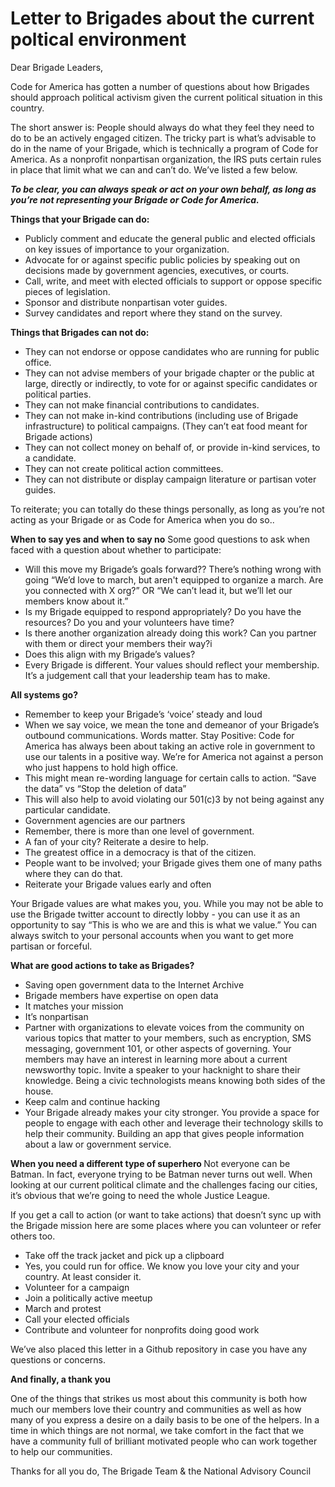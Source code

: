 # Letter to Brigades about the current poltical environment

Dear Brigade Leaders, 

Code for America has gotten a number of questions about how Brigades should approach political activism given the current political situation in this country. 

The short answer is: People should always  do what they feel they need to do to be an actively engaged citizen. The tricky part is what’s advisable to do in the name of your Brigade, which is technically a program of Code for America. As a nonprofit nonpartisan organization, the IRS puts certain rules in place that limit what we can and can’t do. We’ve listed a few below. 

<i><b>To be clear, you can always speak or act on your own behalf, as long as you’re not representing your Brigade or Code for America.</i></b>

<b>Things that your Brigade can do:</b>
- Publicly comment and educate the general public and elected officials on key issues of importance to your organization.
- Advocate for or against specific public policies by speaking out on decisions made by government agencies, executives, or courts.
- Call, write, and meet with elected officials to support or oppose specific pieces of legislation.
- Sponsor and distribute nonpartisan voter guides.
- Survey candidates and report where they stand on the survey.

<b>Things that Brigades can not do:</b>
- They can not endorse or oppose candidates who are running for public office. 
- They can not advise members of your brigade chapter or the public at large, directly or indirectly, to vote for or against specific candidates or political parties. 
- They can not make financial contributions to candidates. 
- They can not make in-kind contributions (including use of Brigade infrastructure) to political campaigns. (They can’t eat food meant for Brigade actions) 
- They can not collect money on behalf of, or provide in-kind services, to a candidate. 
- They can not create political action committees. 
- They can not distribute or display campaign literature or partisan voter guides.

To reiterate; you can totally do these things personally, as long as you’re not acting as your Brigade or as Code for America when you do so.. 

<b>When to say yes and when to say no</b>
Some good questions to ask when faced with a question about whether to participate: 
- Will this move my Brigade’s goals forward??  There’s nothing wrong with going “We’d love to march, but aren't equipped to organize a march. Are you connected with X org?” OR “We can’t lead it, but we’ll let our members know about it.” 
- Is my Brigade equipped to respond appropriately? Do you have the resources? Do you and your volunteers have time? 
- Is there another organization already doing this work? Can you partner with them or direct your members their way?i
- Does this align with my Brigade’s values? 
- Every Brigade is different. Your values should reflect your membership. It’s a judgement call that your leadership team has to make. 

<b>All systems go? </b>
- Remember to keep your Brigade’s  ‘voice’ steady and loud
- When we say voice, we mean the tone and demeanor of your Brigade’s outbound communications. Words matter. Stay Positive: Code for America has always been about taking an active role in government to use our talents in a positive way. We’re for America not against a person who just happens to hold high office.
- This might mean re-wording language for certain calls to action. “Save the data” vs “Stop the deletion of data” 
- This will also help to avoid violating our 501(c)3 by not being against any particular candidate. 
- Government agencies are our partners 
- Remember, there is more than one level of government. 
- A fan of your city? Reiterate a desire to help. 
- The greatest office in a democracy is that of the citizen. 
- People want to be involved; your Brigade gives them one of many paths where they can do that. 
- Reiterate your Brigade values early and often 

Your Brigade values are what makes you, you. While you may not be able to use the Brigade twitter account to directly lobby - you can use it as an opportunity to say “This is who we are and this is what we value.” You can always switch to your personal accounts when you want to get more partisan or forceful. 

<b>What are good actions to take as Brigades? </b>
- Saving open government data to the Internet Archive
- Brigade members have expertise on open data
- It matches your mission
- It’s nonpartisan
- Partner with organizations to elevate voices from the community on various topics that matter to your members, such as   encryption, SMS messaging, government 101, or other aspects of governing. Your members may have an interest in learning more about a current newsworthy topic. Invite a speaker to your hacknight to share their knowledge. Being a civic technologists means knowing both sides of the house.
- Keep calm and continue hacking 
- Your Brigade already makes your city stronger. You provide a space for people to engage with each other and leverage their technology skills to help their community. Building an app that gives people information about a law or government service. 

<b>When you need a different type of superhero </b>
Not everyone can be Batman. In fact, everyone trying to be Batman never turns out well. When looking at our current political climate and the challenges facing our cities,  it’s obvious that we’re going to need the whole Justice League. 

If you get a call to action (or want to take actions) that doesn’t sync up with the Brigade mission here are some places where you can volunteer or refer others too. 
- Take off the track jacket and pick up a clipboard 
- Yes, you could run for office. We know you love your city and your country. At least consider it. 
- Volunteer for a campaign
- Join a politically active meetup 
- March and protest 
- Call your elected officials 
- Contribute and volunteer for nonprofits doing good work  

We’ve also placed this letter in a Github repository in case you have any questions or concerns. 

<b>And finally, a thank you </b>

One of the things that strikes us most about this community is both how much our members love their country and communities as well as how many of you express a desire on a daily basis to be one of the helpers.  In a time in which things are not normal, we take comfort in the fact that we have a community full of brilliant motivated people who can work together to help our communities. 

Thanks for all you do, 
The Brigade Team & the National Advisory Council 
